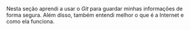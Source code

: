Nesta seção aprendi a usar o _Git_ para guardar minhas informações de forma segura. Além disso, também entendi melhor o que é a Internet e como ela funciona.